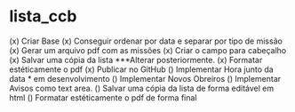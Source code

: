 # lista_ccb
(x) Criar Base
(x) Conseguir ordenar por data e separar por tipo de missão
(x) Gerar um arquivo pdf com as missões
(x) Criar o campo para cabeçalho
(x) Salvar uma cópia da lista ***Alterar posteriormente.
(x) Formatar estéticamente o pdf
(x) Publicar no GitHub
() Implementar Hora junto da data * em desenvolvimento
() Implementar Novos Obreiros
() Implementar Avisos como text area.
() Salvar uma cópia da lista de forma editável em html
() Formatar estéticamente o pdf de forma final
